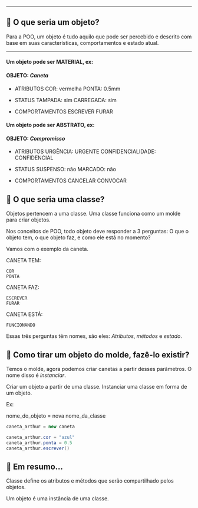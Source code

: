 
---

## 💠 O que seria um objeto?

Para a POO, um objeto é tudo aquilo que pode ser percebido e descrito com base em suas características, comportamentos e estado atual. 

---

#### Um objeto pode ser MATERIAL, ex:

#### OBJETO: *Caneta*

- ATRIBUTOS
	COR: vermelha
	PONTA: 0.5mm

- STATUS
	TAMPADA: sim
	CARREGADA: sim

-  COMPORTAMENTOS
	ESCREVER
	FURAR


#### Um objeto pode ser ABSTRATO, ex:

#### OBJETO: *Compromisso*

- ATRIBUTOS
	URGÊNCIA: URGENTE
	CONFIDENCIALIDADE: CONFIDENCIAL

- STATUS
	SUSPENSO: não
	MARCADO: não

- COMPORTAMENTOS
	CANCELAR
	CONVOCAR


## 💠 O que seria uma classe?

Objetos pertencem a uma classe. Uma classe funciona como um molde para criar objetos.

Nos conceitos de POO, todo objeto deve responder a 3 perguntas: O que o objeto tem, o que objeto faz, e como ele está no momento?

Vamos com o exemplo da caneta.

CANETA TEM:

	COR
	PONTA

CANETA FAZ:

	ESCREVER
	FURAR

CANETA ESTÁ:

	FUNCIONANDO

Essas três perguntas têm nomes, são eles: *Atributos*, *métodos* e *estado*.


## 💠 Como tirar um objeto do molde, fazê-lo existir?

Temos o molde, agora podemos criar canetas a partir desses parâmetros. O nome disso é *instanciar*.

Criar um objeto a partir de uma classe. Instanciar uma classe em forma de um objeto.

Ex:

nome_do_objeto = nova nome_da_classe

```java
caneta_arthur = new caneta

caneta_arthur.cor = "azul"
caneta_arthur.ponta = 0.5
caneta_arthur.escrever()
```


## 💠 Em resumo...

Classe define os atributos e métodos que serão compartilhado pelos objetos.

Um objeto é uma instância de uma classe.
